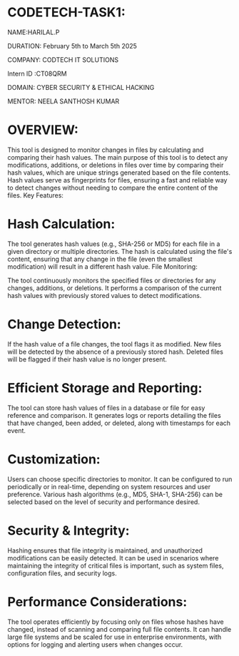 # CODETECH-TASK1:
NAME:HARILAL.P

DURATION: February 5th to March 5th 2025

COMPANY: CODTECH IT SOLUTIONS

Intern ID :CT08QRM

DOMAIN: CYBER SECURITY & ETHICAL HACKING

MENTOR: NEELA SANTHOSH KUMAR

# OVERVIEW:
This tool is designed to monitor changes in files by calculating and comparing their hash values. The main purpose of this tool is to detect any modifications, additions, or deletions in files over time by comparing their hash values, which are unique strings generated based on the file contents. Hash values serve as fingerprints for files, ensuring a fast and reliable way to detect changes without needing to compare the entire content of the files.
Key Features:

# Hash Calculation:

The tool generates hash values (e.g., SHA-256 or MD5) for each file in a given directory or multiple directories.
The hash is calculated using the file's content, ensuring that any change in the file (even the smallest modification) will result in a different hash value.
File Monitoring:

The tool continuously monitors the specified files or directories for any changes, additions, or deletions.
It performs a comparison of the current hash values with previously stored values to detect modifications.

# Change Detection:

If the hash value of a file changes, the tool flags it as modified.
New files will be detected by the absence of a previously stored hash.
Deleted files will be flagged if their hash value is no longer present.

# Efficient Storage and Reporting:

The tool can store hash values of files in a database or file for easy reference and comparison.
It generates logs or reports detailing the files that have changed, been added, or deleted, along with timestamps for each event.

# Customization:

Users can choose specific directories to monitor.
It can be configured to run periodically or in real-time, depending on system resources and user preference.
Various hash algorithms (e.g., MD5, SHA-1, SHA-256) can be selected based on the level of security and performance desired. 

# Security & Integrity:

Hashing ensures that file integrity is maintained, and unauthorized modifications can be easily detected.
It can be used in scenarios where maintaining the integrity of critical files is important, such as system files, configuration files, and security logs.

# Performance Considerations:

The tool operates efficiently by focusing only on files whose hashes have changed, instead of scanning and comparing full file contents.
It can handle large file systems and be scaled for use in enterprise environments, with options for logging and alerting users when changes occur.
